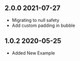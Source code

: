 ## 2.0.0 2021-07-27

* Migrating to null safety
* Add custom padding in bubble 


## 1.0.2 2020-05-25

* Added New Example 
